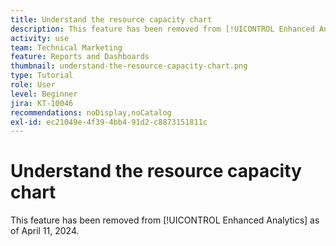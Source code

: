 ```yaml
---
title: Understand the resource capacity chart
description: This feature has been removed from [!UICONTROL Enhanced Analytics] as of April 11, 2024.
activity: use
team: Technical Marketing
feature: Reports and Dashboards
thumbnail: understand-the-resource-capacity-chart.png
type: Tutorial
role: User
level: Beginner
jira: KT-10046
recommendations: noDisplay,noCatalog
exl-id: ec21049e-4f39-4bb4-91d2-c8873151811c
---
```

# Understand the resource capacity chart

This feature has been removed from [!UICONTROL Enhanced Analytics] as of April 11, 2024.

